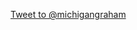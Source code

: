 <article>

<a href="https://twitter.com/intent/tweet?screen_name=michigangraham" class="twitter-mention-button" data-size="large" data-show-count="true" data-lang="en">Tweet to @michigangraham</a>
<br/>

<script>!function(d,s,id){var js,fjs=d.getElementsByTagName(s)[0];if(!d.getElementById(id)){js=d.createElement(s);js.id=id;js.src="//platform.twitter.com/widgets.js";fjs.parentNode.insertBefore(js,fjs);}}(document,"script","twitter-wjs");</script>

</article>